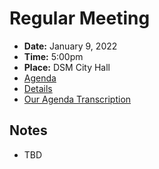 # Regular Meeting

- **Date:** January 9, 2022
- **Time:** 5:00pm
- **Place:** DSM City Hall
- [Agenda](https://councildocs.dsm.city/agendas/ag20230109.pdf)
- [Details](https://www.dsm.city/citycouncil_detail_T60_R2315.php)
- [Our Agenda Transcription](#/view/agenda~2023~transcription~01-23_RM)

## Notes

- TBD
